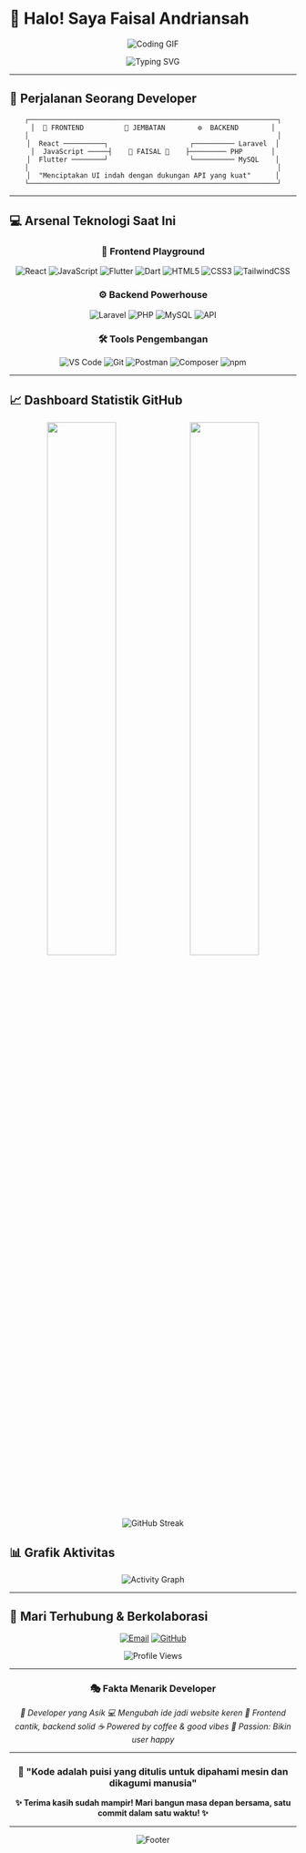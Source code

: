 # 🚀 Halo! Saya **Faisal Andriansah**

<div align="center">
  
  ![Coding GIF](https://media.giphy.com/media/qgQUggAC3Pfv687qPC/giphy.gif)
  
  ![Typing SVG](https://readme-typing-svg.herokuapp.com?font=JetBrains+Mono&size=35&duration=2000&pause=800&color=00D9FF&center=true&vCenter=true&width=800&lines=Frontend+%7C+Backend+Developer;Membangun+Pengalaman+Digital;Selalu+Belajar%2C+Selalu+Berkembang;Kode+%2B+Kopi+%3D+Keajaiban+%E2%9C%A8)
  
  
</div>

---

## 🎯 **Perjalanan Seorang Developer**

<div align="center">

```ascii
┌─────────────────────────────────────────────────────────────┐
│  🎨 FRONTEND          🔗 JEMBATAN        ⚙️  BACKEND        │
│                                                             │
│  React ──────────┐                    ┌────────── Laravel  │
│  JavaScript ─────┤    🧠 FAISAL 🧠    ├───────── PHP       │
│  Flutter ────────┘                    └────────── MySQL    │
│                                                             │
│  "Menciptakan UI indah dengan dukungan API yang kuat"      │
└─────────────────────────────────────────────────────────────┘
```

</div>

---

## 💻 **Arsenal Teknologi Saat Ini**

<div align="center">

### 🎨 **Frontend Playground**
![React](https://img.shields.io/badge/React-61DAFB?style=for-the-badge&logo=react&logoColor=black)
![JavaScript](https://img.shields.io/badge/JavaScript-F7DF1E?style=for-the-badge&logo=javascript&logoColor=black)
![Flutter](https://img.shields.io/badge/Flutter-02569B?style=for-the-badge&logo=flutter&logoColor=white)
![Dart](https://img.shields.io/badge/Dart-0175C2?style=for-the-badge&logo=dart&logoColor=white)
![HTML5](https://img.shields.io/badge/HTML5-E34F26?style=for-the-badge&logo=html5&logoColor=white)
![CSS3](https://img.shields.io/badge/CSS3-1572B6?style=for-the-badge&logo=css3&logoColor=white)
![TailwindCSS](https://img.shields.io/badge/Tailwind_CSS-38B2AC?style=for-the-badge&logo=tailwind-css&logoColor=white)

### ⚙️ **Backend Powerhouse**
![Laravel](https://img.shields.io/badge/Laravel-FF2D20?style=for-the-badge&logo=laravel&logoColor=white)
![PHP](https://img.shields.io/badge/PHP-777BB4?style=for-the-badge&logo=php&logoColor=white)
![MySQL](https://img.shields.io/badge/MySQL-4479A1?style=for-the-badge&logo=mysql&logoColor=white)
![API](https://img.shields.io/badge/REST_API-FF6B35?style=for-the-badge&logo=api&logoColor=white)

### 🛠️ **Tools Pengembangan**
![VS Code](https://img.shields.io/badge/VS_Code-007ACC?style=for-the-badge&logo=visual-studio-code&logoColor=white)
![Git](https://img.shields.io/badge/Git-F05032?style=for-the-badge&logo=git&logoColor=white)
![Postman](https://img.shields.io/badge/Postman-FF6C37?style=for-the-badge&logo=postman&logoColor=white)
![Composer](https://img.shields.io/badge/Composer-885630?style=for-the-badge&logo=composer&logoColor=white)
![npm](https://img.shields.io/badge/npm-CB3837?style=for-the-badge&logo=npm&logoColor=white)

</div>

---

## 📈 **Dashboard Statistik GitHub**

<div align="center">
  
  <img width="49%" src="https://github-readme-stats.vercel.app/api?username=faisalandriansah&show_icons=true&theme=radical&hide_border=true&count_private=true"/>
  <img width="49%" src="https://github-readme-stats.vercel.app/api/top-langs/?username=faisalandriansah&layout=compact&theme=radical&hide_border=true"/>
  
</div>

<div align="center">
  
  ![GitHub Streak](https://streak-stats.demolab.com/?user=faisalandriansah&theme=radical&hide_border=true)
  
</div>

## 📊 **Grafik Aktivitas**

<div align="center">

![Activity Graph](https://github-readme-activity-graph.vercel.app/graph?username=faisalandriansah&theme=react-dark&hide_border=true&area=true)

</div>

---

## 🤝 **Mari Terhubung & Berkolaborasi**

<div align="center">

[![Email](https://img.shields.io/badge/📧_Email-D14836?style=for-the-badge&logo=gmail&logoColor=white)](mailto:andriansahachmad438@gmail.com)
[![GitHub](https://img.shields.io/badge/👨‍💻_GitHub-181717?style=for-the-badge&logo=github&logoColor=white)](https://github.com/faisalandriansah)

![Profile Views](https://komarev.com/ghpvc/?username=faisalandriansah&color=brightgreen&style=for-the-badge&label=PENGUNJUNG+PROFIL)

</div>

---

<div align="center">

### 🎭 **Fakta Menarik Developer**

*🚀 Developer yang Asik*
*💻 Mengubah ide jadi website keren*
*📱 Frontend cantik, backend solid*
*☕ Powered by coffee & good vibes*
*🎯 Passion: Bikin user happy*

---

### 💫 **"Kode adalah puisi yang ditulis untuk dipahami mesin dan dikagumi manusia"**

**✨ Terima kasih sudah mampir! Mari bangun masa depan bersama, satu commit dalam satu waktu! ✨**

</div>

---

<div align="center">
  
  ![Footer](https://capsule-render.vercel.app/api?type=waving&color=gradient&height=100&section=footer)
  
</div>
